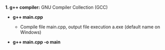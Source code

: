 **1. g++ compiler:** GNU Compiler Collection (GCC)

- **g++ main.cpp**

  - Compile file main.cpp, output file execution a.exe (default name on Windows)

- **g++ main.cpp -o main**
